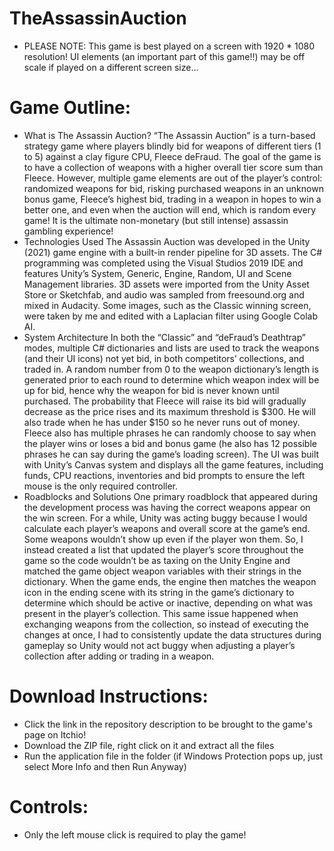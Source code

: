 # TheAssassinAuction
- PLEASE NOTE: This game is best played on a screen with 1920 * 1080 resolution! UI elements (an important part of this game!!) may be off scale if played on a different screen size...

# Game Outline: 
- What is The Assassin Auction?
“The Assassin Auction” is a turn-based strategy game where players blindly bid for weapons of different tiers (1 to 5) against a clay figure CPU, Fleece deFraud. The goal of the game is to have a collection of weapons with a higher overall tier score sum than Fleece. However, multiple game elements are out of the player’s control: randomized weapons for bid, risking purchased weapons in an unknown bonus game, Fleece’s highest bid, trading in a weapon in hopes to win a better one, and even when the auction will end, which is random every game! It is the ultimate non-monetary (but still intense) assassin gambling experience!
- Technologies Used
The Assassin Auction was developed in the Unity (2021) game engine with a built-in render pipeline for 3D assets. The C# programming was completed using the Visual Studios 2019 IDE and features Unity’s System, Generic, Engine, Random, UI and Scene Management libraries. 3D assets were imported from the Unity Asset Store or Sketchfab, and audio was sampled from freesound.org and mixed in Audacity. Some images, such as the Classic winning screen, were taken by me and edited with a Laplacian filter using Google Colab AI.
- System Architecture
In both the “Classic” and “deFraud’s Deathtrap” modes, multiple C# dictionaries and lists are used to track the weapons (and their UI icons) not yet bid, in both competitors’ collections, and traded in. A random number from 0 to the weapon dictionary’s length is generated prior to each round to determine which weapon index will be up for bid, hence why the weapon for bid is never known until purchased. The probability that Fleece will raise its bid will gradually decrease as the price rises and its maximum threshold is $300. He will also trade when he has under $150 so he never runs out of money. Fleece also has multiple phrases he can randomly choose to say when the player wins or loses a bid and bonus game (he also has 12 possible phrases he can say during the game’s loading screen). The UI was built with Unity’s Canvas system and displays all the game features, including funds, CPU reactions, inventories and bid prompts to ensure the left mouse is the only required controller.
- Roadblocks and Solutions
One primary roadblock that appeared during the development process was having the correct weapons appear on the win screen. For a while, Unity was acting buggy because I would calculate each player’s weapons and overall score at the game’s end. Some weapons wouldn’t show up even if the player won them. So, I instead created a list that updated the player’s score throughout the game so the code wouldn’t be as taxing on the Unity Engine and matched the game object weapon variables with their strings in the dictionary. When the game ends, the engine then matches the weapon icon in the ending scene with its string in the game’s dictionary to determine which should be active or inactive, depending on what was present in the player’s collection. This same issue happened when exchanging weapons from the collection, so instead of executing the changes at once, I had to consistently update the data structures during gameplay so Unity would not act buggy when adjusting a player’s collection after adding or trading in a weapon.

# Download Instructions:
- Click the link in the repository description to be brought to the game's page on Itchio!
- Download the ZIP file, right click on it and extract all the files
- Run the application file in the folder (if Windows Protection pops up, just select More Info and then Run Anyway)
  
# Controls: 
- Only the left mouse click is required to play the game!

